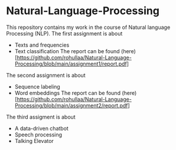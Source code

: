 # Natural-Language-Processing

This repository contains my work in the course of Natural language Processing (NLP).
The first assignment is about 
* Texts and frequencies
* Text classification
The report can be found (here)[https://github.com/rohullaa/Natural-Language-Processing/blob/main/assignment1/report.pdf]

The second assignment is about 
* Sequence labeling
* Word embeddings
The report can be found (here)[https://github.com/rohullaa/Natural-Language-Processing/blob/main/assignment2/report.pdf]

The third assigment is about
* A data-driven chatbot
* Speech processing
* Talking Elevator
